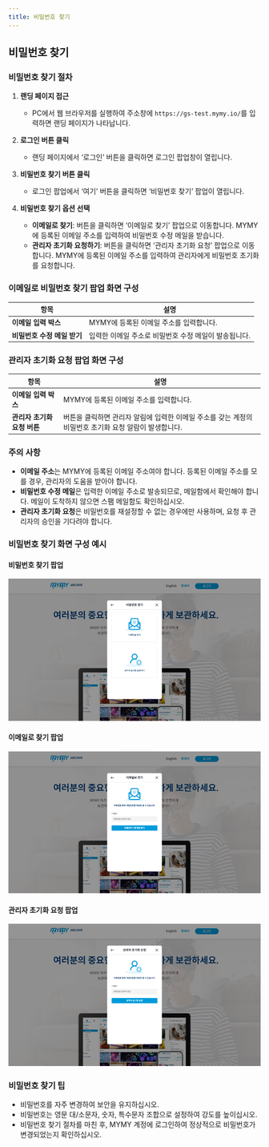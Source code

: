 ```yaml
---
title: 비밀번호 찾기
---
```

## 비밀번호 찾기

### 비밀번호 찾기 절차

1. **랜딩 페이지 접근**
   - PC에서 웹 브라우저를 실행하여 주소창에 `https://gs-test.mymy.io/`를 입력하면 랜딩 페이지가 나타납니다.

2. **로그인 버튼 클릭**
   - 랜딩 페이지에서 ‘로그인’ 버튼을 클릭하면 로그인 팝업창이 열립니다.

3. **비밀번호 찾기 버튼 클릭**
   - 로그인 팝업에서 ‘여기’ 버튼을 클릭하면 ‘비밀번호 찾기’ 팝업이 열립니다.

4. **비밀번호 찾기 옵션 선택**
   - **이메일로 찾기**: 버튼을 클릭하면 ‘이메일로 찾기’ 팝업으로 이동합니다. MYMY에 등록된 이메일 주소를 입력하여 비밀번호 수정 메일을 받습니다.
   - **관리자 초기화 요청하기**: 버튼을 클릭하면 ‘관리자 초기화 요청’ 팝업으로 이동합니다. MYMY에 등록된 이메일 주소를 입력하여 관리자에게 비밀번호 초기화를 요청합니다.

### 이메일로 비밀번호 찾기 팝업 화면 구성

| 항목                   | 설명                                                                 |
|----------------------|--------------------------------------------------------------------|
| **이메일 입력 박스**    | MYMY에 등록된 이메일 주소를 입력합니다.                                        |
| **비밀번호 수정 메일 받기** | 입력한 이메일 주소로 비밀번호 수정 메일이 발송됩니다.                                  |

### 관리자 초기화 요청 팝업 화면 구성

| 항목                      | 설명                                                                 |
|-------------------------|--------------------------------------------------------------------|
| **이메일 입력 박스**       | MYMY에 등록된 이메일 주소를 입력합니다.                                        |
| **관리자 초기화 요청 버튼**  | 버튼을 클릭하면 관리자 알림에 입력한 이메일 주소를 갖는 계정의 비밀번호 초기화 요청 알람이 발생합니다. |

### 주의 사항

- **이메일 주소**는 MYMY에 등록된 이메일 주소여야 합니다. 등록된 이메일 주소를 모를 경우, 관리자의 도움을 받아야 합니다.
- **비밀번호 수정 메일**은 입력한 이메일 주소로 발송되므로, 메일함에서 확인해야 합니다. 메일이 도착하지 않으면 스팸 메일함도 확인하십시오.
- **관리자 초기화 요청**은 비밀번호를 재설정할 수 없는 경우에만 사용하며, 요청 후 관리자의 승인을 기다려야 합니다.

### 비밀번호 찾기 화면 구성 예시

#### 비밀번호 찾기 팝업

![비밀번호 찾기](images/password_find.png)

#### 이메일로 찾기 팝업

![이메일로 찾기 팝업](images/password_find_1.png)

#### 관리자 초기화 요청 팝업

![관리자 초기화 요청 팝업](images/password_find_2.png)

### 비밀번호 찾기 팁

- 비밀번호를 자주 변경하여 보안을 유지하십시오.
- 비밀번호는 영문 대/소문자, 숫자, 특수문자 조합으로 설정하여 강도를 높이십시오.
- 비밀번호 찾기 절차를 마친 후, MYMY 계정에 로그인하여 정상적으로 비밀번호가 변경되었는지 확인하십시오.
